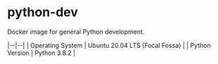 # python-dev

Docker image for general Python development.

|--|--|
| Operating System | Ubuntu 20.04 LTS (Focal Fossa) |
| Python Version | Python 3.8.2 |

